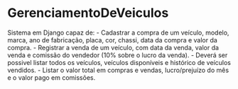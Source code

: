 # GerenciamentoDeVeiculos
Sistema em Django  capaz de: - Cadastrar a compra de um veículo, modelo, marca, ano de fabricação, placa, cor, chassi, data da compra e valor da compra. - Registrar a venda de um veículo, com data da venda, valor da venda e comissão do vendedor (10% sobre o lucro da venda). - Deverá ser possivel listar todos os veículos, veículos disponíveis e histórico de veículos vendidos. - Listar o valor total em compras e vendas, lucro/prejuízo do mês e o valor pago em comissões.

